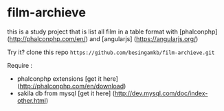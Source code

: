 film-archieve
=============

this is a study project that is list all film in a table format with [phalconphp] (http://phalconphp.com/en/) and  [angularjs] (https://angularjs.org/)

Try it? clone this repo
`https://github.com/besingamkb/film-archieve.git`

Require : 
  * phalconphp extensions [get it here] (http://phalconphp.com/en/download)
  * sakila db from mysql [get it here] (http://dev.mysql.com/doc/index-other.html)
